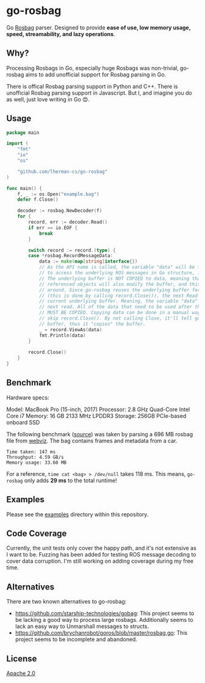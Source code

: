 # go-rosbag
Go [Rosbag](http://wiki.ros.org/rosbag) parser. Designed to provide **ease of use, low memory usage, speed, streamability, and lazy operations**.

## Why?
Processing Rosbags in Go, especially huge Rosbags was non-trivial, go-rosbag aims to add unofficial support for Rosbag parsing in Go.

There is offical Rosbag parsing support in Python and C++. There is unofficial Rosbag parsing support in Javascript. But I, and imagine you do as well, just love writing in Go 😍. 

## Usage

```go
package main

import (
	"fmt"
	"io"
	"os"

	"github.com/lherman-cs/go-rosbag"
)

func main() {
	f, _ := os.Open("example.bag")
	defer f.Close()

	decoder := rosbag.NewDecoder(f)
	for {
		record, err := decoder.Read()
		if err == io.EOF {
			break
		}

		switch record := record.(type) {
		case *rosbag.RecordMessageData:
			data := make(map[string]interface{})
			// As the API name is called, the variable "data" will be filled and used for users 
			// to access the underlying ROS messages in Go structure, it's not meant to be mutated.
			// The underlying buffer is NOT COPIED to data, meaning that any modification to 
			// referenced objects will also modify the buffer, and this is also true the other way 
			// around. Since go-rosbag reuses the underlying buffer for the subsequent records 
			// (this is done by calling record.Close()), the next Read call WILL OVERWRITE the 
			// current underlying buffer. Meaning, the variable "data" MUST NOT be used after the 
			// next read. All of the data that need to be used after the subsequent reads 
			// MUST BE COPIED. Copying data can be done in a manual way, or you can also explicitly
			// skip record.Close(). By not calling Close, it'll tell go-rosbag to not reuse the 
			// buffer, thus it "copies" the buffer.
			_ = record.ViewAs(data)
			fmt.Println(data)
		}
    
		record.Close()
	}
}
```

## Benchmark

Hardware specs:

Model: MacBook Pro (15-inch, 2017)
Processor: 2.8 GHz Quad-Core Intel Core i7
Memory: 16 GB 2133 MHz LPDDR3
Storage: 256GB PCIe-based onboard SSD

The following benchmark ([source](https://github.com/lherman-cs/go-rosbag/blob/bb8c5d16d3b51ca42f137c8214b07446eaea25a0/decoder_bench_test.go)) was taken by parsing a 696 MB rosbag file from [webviz](https://webviz.io/). The bag contains frames and metadata from a car.

```
Time taken: 147 ms
Throughput: 4.59 GB/s
Memory usage: 33.60 MB
```

For a reference, `time cat <bag> > /dev/null` takes 118 ms. This means, `go-rosbag` only adds **29 ms** to the total runtime!

## Examples

Please see the [examples](examples) directory within this repository.


## Code Coverage

Currently, the unit tests only cover the happy path, and it's not extensive as I want to be. Fuzzing has been added for testing ROS message decoding to cover data corruption. I'm still working on adding coverage during my free time.

## Alternatives

There are two known alternatives to go-rosbag: 

* https://github.com/starship-technologies/gobag: This project seems to be lacking a good way to process large rosbags. Additionally seems to lack an easy way to Unmarshall messages to structs.
* https://github.com/brychanrobot/goros/blob/master/rosbag.go: This project seems to be incomplete and abandoned.

## License

[Apache 2.0](https://github.com/lherman-cs/go-rosbag/blob/master/LICENSE)

